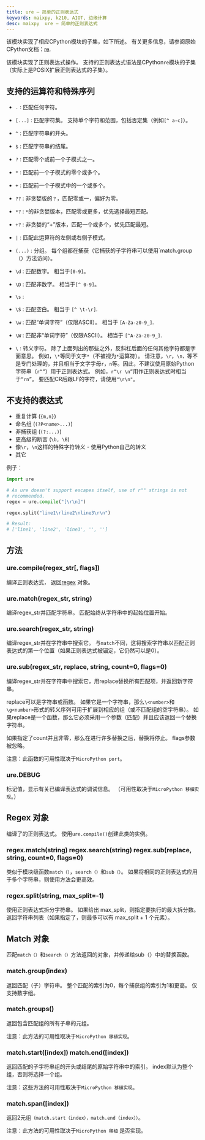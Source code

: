 ```yaml
---
title: ure – 简单的正则表达式
keywords: maixpy, k210, AIOT, 边缘计算
desc: maixpy  ure – 简单的正则表达式
---
```




该模块实现了相应CPython模块的子集，如下所述。 有关更多信息，请参阅原始CPython文档：[re](https://docs.python.org/3.5/library/re.html#module-re).

该模块实现了正则表达式操作。 支持的正则表达式语法是CPython`re`模块的子集（实际上是POSIX扩展正则表达式的子集）。

## 支持的运算符和特殊序列

* `.` : 匹配任何字符。

* `[...]` : 匹配字符集。 支持单个字符和范围，包括否定集（例如`[^ a-c]`）。

* `^` : 匹配字符串的开头。

* `$` : 匹配字符串的结尾。

* `?` : 匹配零个或前一个子模式之一。

* `*` : 匹配前一个子模式的零个或多个。

* `+` : 匹配前一个子模式中的一个或多个。

* `??` : 非贪婪版的`？`，匹配零或一，偏好为零。

* `*?` : `*`的非贪婪版本，匹配零或更多，优先选择最短匹配。

* `+?` : 非贪婪的“+”版本，匹配一个或多个，优先匹配最短。

* `|` : 匹配此运算符的左侧或右侧子模式。

* `(...)` : 分组。 每个组都在捕获（它捕获的子字符串可以使用`match.group（）方法访问）。

* `\d` : 匹配数字。 相当于`[0-9]`。

* `\D` : 匹配非数字。 相当于`[^ 0-9]`。

* `\s` : 

* `\S` : 匹配空白。 相当于 `[^ \t-\r]`.

* `\w` : 匹配“单词字符”（仅限ASCII）。 相当于 `[A-Za-z0-9_]`.

* `\W` : 匹配非“单词字符”（仅限ASCII）。 相当于 `[^A-Za-z0-9_]`.

* `\` : 转义字符。 除了上面列出的那些之外，反斜杠后面的任何其他字符都是字面意思。 例如，`\*`等同于文字`*`（不被视为`*`运算符）。 请注意，`\r`，`\n，`等不是专门处理的，并且相当于文字字母`r`，`n`等。因此，不建议使用原始Python字符串（`r“”`）用于正则表达式。 例如，`r“\r \n”`用作正则表达式时相当于`“rn”`。 要匹配CR后跟LF的字符，请使用`"\r\n"`。

## 不支持的表达式

* 重复计算 (`{m,n}`)
* 命名组 (`(?P<name>...)`)
* 非捕获组 (`(?:...)`)
* 更高级的断言 (`\b, \B`)
* 像`\r`，`\n`这样的特殊字符转义 - 使用Python自己的转义
* 其它


例子：

```python
import ure

# As ure doesn't support escapes itself, use of r"" strings is not
# recommended.
regex = ure.compile("[\r\n]")

regex.split("line1\rline2\nline3\r\n")

# Result:
# ['line1', 'line2', 'line3', '', '']
```
## 方法

### ure.compile(regex_str[, flags])

编译正则表达式， 返回[regex](http://docs.micropython.org/en/latest/library/ure.html?highlight=ure#regex) 对象。

### ure.match(regex_str, string)

编译regex_str并匹配字符串。 匹配始终从字符串中的起始位置开始。

### ure.search(regex_str, string)

编译regex_str并在字符串中搜索它。 与`match`不同，这将搜索字符串以匹配正则表达式的第一个位置（如果正则表达式被锚定，它仍然可以是0）。

### ure.sub(regex_str, replace, string, count=0, flags=0)

编译regex_str并在字符串中搜索它，用replace替换所有匹配项，并返回新字符串。

replace可以是字符串或函数。 如果它是一个字符串，那么`\<number>`和`\g<number>`形式的转义序列可用于扩展到相应的组（或不匹配组的空字符串）。 如果replace是一个函数，那么它必须采用一个参数（匹配）并且应该返回一个替换字符串。

如果指定了count并且非零，那么在进行许多替换之后，替换将停止。 flags参数被忽略。

注意：此函数的可用性取决于`MicroPython port`。

### ure.DEBUG

标记值，显示有关已编译表达式的调试信息。 （可用性取决于`MicroPython 移植实现`。）


## Regex 对象

编译了的正则表达式。 使用`ure.compile()`创建此类的实例。

### regex.match(string) regex.search(string) regex.sub(replace, string, count=0, flags=0)

类似于模块级函数`match（）`，`search（）`和`sub（）`。 如果将相同的正则表达式应用于多个字符串，则使用方法会更高效。

### regex.split(string, max_split=-1)

使用正则表达式拆分字符串。 如果给出 max_split，则指定要执行的最大拆分数。 返回字符串列表（如果指定了，则最多可以有 max_split + 1 个元素）。


## Match 对象

匹配`match（）`和`search（）`方法返回的对象，并传递给sub（）中的替换函数。

### match.group(index)

返回匹配（子）字符串。 整个匹配的索引为0，每个捕获组的索引为1和更高。 仅支持数字组。

### match.groups()

返回包含匹配组的所有子串的元组。

注意：此方法的可用性取决于`MicroPython 移植实现`。

### match.start([index]) match.end([index])

返回匹配的子字符串组的开头或结尾的原始字符串中的索引。 index默认为整个组，否则将选择一个组。

注意：这些方法的可用性取决于`MicroPython 移植实现`。

### match.span([index])


返回2元组`（match.start（index），match.end（index））`。

注意：此方法的可用性取决于`MicroPython 移植` 是否实现。


